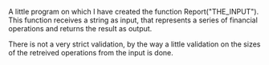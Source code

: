 A little program on which I have created the function Report("THE_INPUT"). This function receives a string as input, that represents a series of financial operations and returns the result as output.

There is not a very strict validation, by the way a little validation on the sizes of the retreived operations from the input is done. 


